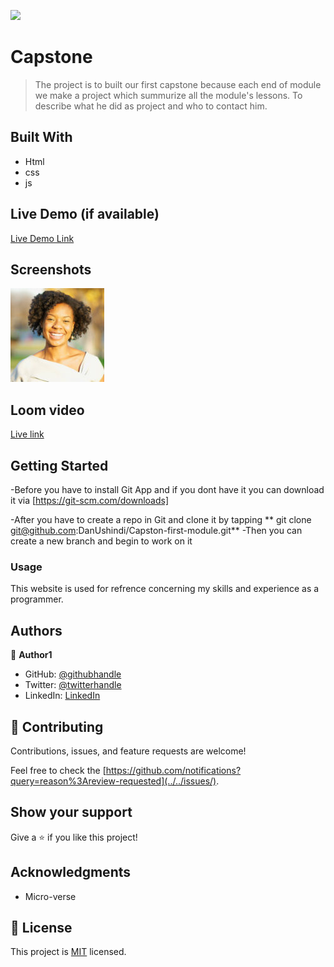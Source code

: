 ![](https://img.shields.io/badge/Microverse-blueviolet)

# Capstone

>The project is to built our first capstone because each 
end of module we make a project which summurize all the module's lessons.
To describe what he did as project and who to contact him.  


## Built With

- Html
- css
- js

## Live Demo (if available)

[Live Demo Link]( https://danushindi.github.io/Capston-first-module/)

## Screenshots
![App_view](./assets/rhuana-150x150.jpg)

## Loom video

[Live link](https://www.loom.com/share/970a3dfa54274677b1880043c173187c)

## Getting Started

-Before you have to install Git App  and if you dont have it you can download it via [https://git-scm.com/downloads]

-After you have to create a repo in Git and clone it
by tapping ** git clone git@github.com:DanUshindi/Capston-first-module.git**
-Then you can create a new branch and begin to work on it

### Usage

This website is used for refrence concerning my skills and experience as a programmer.

## Authors

👤 **Author1**

- GitHub: [@githubhandle](https://github.com/DanUshindi)
- Twitter: [@twitterhandle](https://twitter.com/dan_ushindi)
- LinkedIn: [LinkedIn](https://www.linkedin.com/in/dan-ushindi-821415215/)



## 🤝 Contributing

Contributions, issues, and feature requests are welcome!

Feel free to check the [https://github.com/notifications?query=reason%3Areview-requested](../../issues/).

## Show your support

Give a ⭐️ if you like this project!

## Acknowledgments

- Micro-verse

## 📝 License

This project is [MIT](./MIT.md) licensed.
